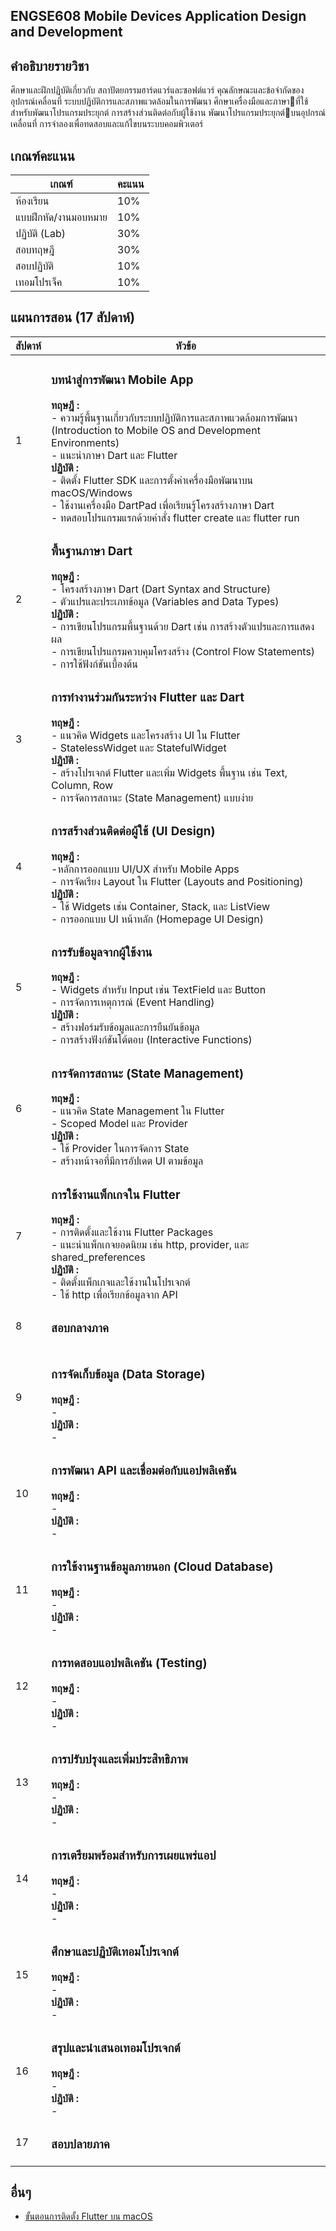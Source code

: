 ## ENGSE608 Mobile Devices Application Design and Development

## คำอธิบายรายวิชา
ศึกษาและฝึกปฏิบัติเกี่ยวกับ สถาปัตยกรรมฮาร์ดแวร์และซอฟต์แวร์ คุณลักษณะและข้อจำกัดของอุปกรณ์เคลื่อนที่ ระบบปฏิบัติการและสภาพแวดล้อมในการพัฒนา ศึกษาเครื่องมือและภาษาที่ใช้สำหรับพัฒนาโปรแกรมประยุกต์ การสร้างส่วนติดต่อกับผู้ใช้งาน พัฒนาโปรแกรมประยุกต์บนอุปกรณ์เคลื่อนที่ การจำลองเพื่อทดสอบและแก้ไขบนระบบคอมพิวเตอร์

## เกณฑ์คะแนน
| เกณฑ์      | คะแนน     |
| ---------- | ---------- |
| ห้องเรียน    | 10% |
| แบบฝึกหัด/งานมอบหมาย | 10% |
| ปฏิบัติ (Lab) | 30% |
| สอบทฤษฎี | 30% |
| สอบปฏิบัติ | 10% |
| เทอมโปรเจ็ค | 10% |

## แผนการสอน (17 สัปดาห์)
| สัปดาห์ | หัวข้อ                            |
| --- | ------------------------------- |
| 1 | <h3>บทนำสู่การพัฒนา Mobile App</h3> <b>ทฤษฎี :</b> <br> - ความรู้พื้นฐานเกี่ยวกับระบบปฏิบัติการและสภาพแวดล้อมการพัฒนา (Introduction to Mobile OS and Development Environments) <br> - แนะนำภาษา Dart และ Flutter <br> <b>ปฏิบัติ :</b><br> - ติดตั้ง Flutter SDK และการตั้งค่าเครื่องมือพัฒนาบน macOS/Windows <br> - ใช้งานเครื่องมือ DartPad เพื่อเรียนรู้โครงสร้างภาษา Dart <br> - ทดสอบโปรแกรมแรกด้วยคำสั่ง flutter create และ flutter run|
| 2 | <h3>พื้นฐานภาษา Dart</h3> <b>ทฤษฎี :</b> <br> - โครงสร้างภาษา Dart (Dart Syntax and Structure) <br> - ตัวแปรและประเภทข้อมูล (Variables and Data Types) <br> <b>ปฏิบัติ :</b> <br> - การเขียนโปรแกรมพื้นฐานด้วย Dart เช่น การสร้างตัวแปรและการแสดงผล <br> - การเขียนโปรแกรมควบคุมโครงสร้าง (Control Flow Statements) <br> - การใช้ฟังก์ชันเบื้องต้น |
| 3 | <h3>การทำงานร่วมกันระหว่าง Flutter และ Dart</h3> <b>ทฤษฎี :</b> <br> - แนวคิด Widgets และโครงสร้าง UI ใน Flutter <br> - StatelessWidget และ StatefulWidget <br> <b>ปฏิบัติ :</b> <br> - สร้างโปรเจกต์ Flutter และเพิ่ม Widgets พื้นฐาน เช่น Text, Column, Row <br> - การจัดการสถานะ (State Management) แบบง่าย |
| 4 | <h3>การสร้างส่วนติดต่อผู้ใช้ (UI Design)</h3> <b>ทฤษฎี :</b> <br> -หลักการออกแบบ UI/UX สำหรับ Mobile Apps <br> - การจัดเรียง Layout ใน Flutter (Layouts and Positioning) <br> <b>ปฏิบัติ :</b> <br> - ใช้ Widgets เช่น Container, Stack, และ ListView <br> - การออกแบบ UI หน้าหลัก (Homepage UI Design) |
| 5 | <h3>การรับข้อมูลจากผู้ใช้งาน</h3> <b>ทฤษฎี :</b> <br> - Widgets สำหรับ Input เช่น TextField และ Button <br> - การจัดการเหตุการณ์ (Event Handling) <br> <b>ปฏิบัติ :</b> <br> - สร้างฟอร์มรับข้อมูลและการยืนยันข้อมูล <br> - การสร้างฟังก์ชันโต้ตอบ (Interactive Functions) |
| 6 | <h3>การจัดการสถานะ (State Management)</h3> <b>ทฤษฎี :</b> <br> - แนวคิด State Management ใน Flutter <br> - Scoped Model และ Provider <br> <b>ปฏิบัติ :</b> <br> - ใช้ Provider ในการจัดการ State <br> - สร้างหน้าจอที่มีการอัปเดต UI ตามข้อมูล |
| 7 | <h3>การใช้งานแพ็กเกจใน Flutter</h3> <b>ทฤษฎี :</b> <br> - การติดตั้งและใช้งาน Flutter Packages <br> - แนะนำแพ็กเกจยอดนิยม เช่น http, provider, และ shared_preferences <br> <b>ปฏิบัติ :</b> <br> - ติดตั้งแพ็กเกจและใช้งานในโปรเจกต์ <br> - ใช้ http เพื่อเรียกข้อมูลจาก API |
| 8 | <h3>สอบกลางภาค</h3> |
| 9 | <h3>การจัดเก็บข้อมูล (Data Storage)</h3> <b>ทฤษฎี :</b> <br> - <br> <b>ปฏิบัติ :</b> <br> - <br> |
| 10 | <h3>การพัฒนา API และเชื่อมต่อกับแอปพลิเคชัน</h3> <b>ทฤษฎี :</b> <br> - <br> <b>ปฏิบัติ :</b> <br> - <br> |
| 11 | <h3>การใช้งานฐานข้อมูลภายนอก (Cloud Database)</h3> <b>ทฤษฎี :</b> <br> - <br> <b>ปฏิบัติ :</b> <br> - <br> |
| 12 | <h3>การทดสอบแอปพลิเคชัน (Testing)</h3> <b>ทฤษฎี :</b> <br> - <br> <b>ปฏิบัติ :</b> <br> - <br> |
| 13 | <h3>การปรับปรุงและเพิ่มประสิทธิภาพ</h3> <b>ทฤษฎี :</b> <br> - <br> <b>ปฏิบัติ :</b> <br> - <br> |
| 14 | <h3>การเตรียมพร้อมสำหรับการเผยแพร่แอป</h3> <b>ทฤษฎี :</b> <br> - <br> <b>ปฏิบัติ :</b> <br> - <br> |
| 15 | <h3>ศึกษาและปฏิบัติเทอมโปรเจกต์</h3> <b>ทฤษฎี :</b> <br> - <br> <b>ปฏิบัติ :</b> <br> - <br> |
| 16 | <h3>สรุปและนำเสนอเทอมโปรเจกต์</h3> <b>ทฤษฎี :</b> <br> - <br> <b>ปฏิบัติ :</b> <br> - <br> |
| 17 | <h3>สอบปลายภาค</h3> |

## อื่นๆ
- [ขั้นตอนการติดตั้ง Flutter บน macOS](https://github.com/Piyaphol-Rmutl/ENGSE608-Mobile-Devices-Application-Design-and-Development/blob/main/flutter-setup.md)
